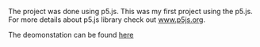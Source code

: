 The project was done using p5.js. This was my first project using the p5.js. For more details about p5.js library check out www.p5js.org. 

The deomonstation can be found [here]([url](https://youtu.be/7aZQQl88mmI)https://youtu.be/7aZQQl88mmI)
